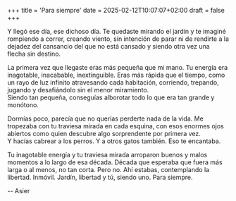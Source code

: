 +++
title = 'Para siempre'
date = 2025-02-12T10:07:07+02:00
draft = false
+++  

Y llegó ese día, ese dichoso día. Te quedaste mirando el jardín y te imaginé rompiendo a correr, creando viento, sin intención de parar ni de rendirte a la dejadez del cansancio del que no está cansado y siendo otra vez una flecha sin destino. 

La primera vez que llegaste eras más pequeña que mi mano. Tu energía era inagotable, inacabable, inextinguible. Eras más rápida que el tiempo, como un rayo de luz infinito atravesando cada habitación, corriendo, trepando, jugando y desafiándolo sin el menor miramiento.   
Siendo tan pequeña, conseguías alborotar todo lo que era tan grande y monótono. 

Dormías poco, parecía que no querías perderte nada de la vida. Me tropezaba con tu traviesa mirada en cada esquina, con esos enormes ojos abiertos como quien descubre algo sorprendente por primera vez.   
Y hacías cabrear a los perros. Y a otros gatos también. Eso te encantaba. 

Tu inagotable energía y tu traviesa mirada arroparon buenos y malos momentos a lo largo de esa década. Década que esperaba que fuera más larga o al menos, no tan corta. 
Pero no. Ahí estabas, contemplando la libertad. Inmóvil. Jardín, libertad y tú, siendo uno. Para siempre.

--
Asier
